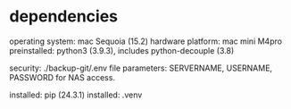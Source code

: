 # dependencies

operating system:  mac Sequoia (15.2)
hardware platform: mac mini M4pro
preinstalled:      python3 (3.9.3), includes python-decouple (3.8)

security:   ./backup-git/.env file
parameters: SERVERNAME, USERNAME, PASSWORD for NAS access.

installed:  pip (24.3.1)
installed:  .venv
